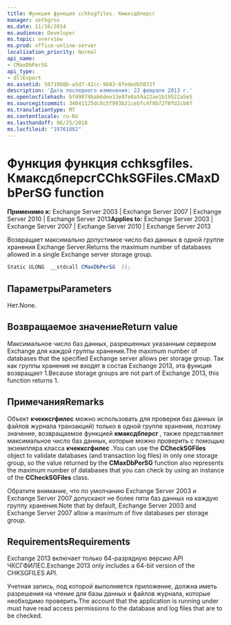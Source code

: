 ```yaml
---
title: Функция функция cchksgfiles. Кмаксдбперсг
manager: sethgros
ms.date: 11/16/2014
ms.audience: Developer
ms.topic: overview
ms.prod: office-online-server
localization_priority: Normal
api_name:
- CMaxDbPerSG
api_type:
- dllExport
ms.assetid: 5871988b-a5d7-42cc-9b83-8fededb5072f
description: 'Дата последнего изменения: 22 февраля 2013 г.'
ms.openlocfilehash: bf09074bab6dee13e97e8a59a22ae1b19522a5e5
ms.sourcegitcommit: 34041125dc8c5f993b21cebfc4f8b72f0fd2cb6f
ms.translationtype: MT
ms.contentlocale: ru-RU
ms.lasthandoff: 06/25/2018
ms.locfileid: "19761882"
---
```

# <a name="cchksgfilescmaxdbpersg-function"></a><span data-ttu-id="ff80e-103">Функция функция cchksgfiles. Кмаксдбперсг</span><span class="sxs-lookup"><span data-stu-id="ff80e-103">CChkSGFiles.CMaxDbPerSG function</span></span>

<span data-ttu-id="ff80e-104">**Применимо к:** Exchange Server 2003 | Exchange Server 2007 | Exchange Server 2010 | Exchange Server 2013</span><span class="sxs-lookup"><span data-stu-id="ff80e-104">**Applies to:** Exchange Server 2003 | Exchange Server 2007 | Exchange Server 2010 | Exchange Server 2013</span></span>
  
<span data-ttu-id="ff80e-105">Возвращает максимально допустимое число баз данных в одной группе хранения Exchange Server.</span><span class="sxs-lookup"><span data-stu-id="ff80e-105">Returns the maximum number of databases allowed in a single Exchange server storage group.</span></span>
  
```cs
Static ULONG  __stdcall CMaxDbPerSG  ();

```

## <a name="parameters"></a><span data-ttu-id="ff80e-106">Параметры</span><span class="sxs-lookup"><span data-stu-id="ff80e-106">Parameters</span></span>

<span data-ttu-id="ff80e-107">Нет.</span><span class="sxs-lookup"><span data-stu-id="ff80e-107">None.</span></span>
  
## <a name="return-value"></a><span data-ttu-id="ff80e-108">Возвращаемое значение</span><span class="sxs-lookup"><span data-stu-id="ff80e-108">Return value</span></span>

<span data-ttu-id="ff80e-109">Максимальное число баз данных, разрешенных указанным сервером Exchange для каждой группы хранения.</span><span class="sxs-lookup"><span data-stu-id="ff80e-109">The maximum number of databases that the specified Exchange server allows per storage group.</span></span> <span data-ttu-id="ff80e-110">Так как группы хранения не входят в состав Exchange 2013, эта функция возвращает 1.</span><span class="sxs-lookup"><span data-stu-id="ff80e-110">Because storage groups are not part of Exchange 2013, this function returns 1.</span></span>
  
## <a name="remarks"></a><span data-ttu-id="ff80e-111">Примечания</span><span class="sxs-lookup"><span data-stu-id="ff80e-111">Remarks</span></span>

<span data-ttu-id="ff80e-112">Объект **кчекксгфилес** можно использовать для проверки баз данных (и файлов журнала транзакций) только в одной группе хранения, поэтому значение, возвращаемое функцией **кмаксдбперсг** , также представляет максимальное число баз данных, которые можно проверить с помощью экземпляра класса **кчекксгфилес** .</span><span class="sxs-lookup"><span data-stu-id="ff80e-112">You can use the **CCheckSGFiles** object to validate databases (and transaction log files) in only one storage group, so the value returned by the **CMaxDbPerSG** function also represents the maximum number of databases that you can check by using an instance of the **CCheckSGFiles** class.</span></span> 
  
<span data-ttu-id="ff80e-113">Обратите внимание, что по умолчанию Exchange Server 2003 и Exchange Server 2007 допускают не более пяти баз данных на каждую группу хранения.</span><span class="sxs-lookup"><span data-stu-id="ff80e-113">Note that by default, Exchange Server 2003 and Exchange Server 2007 allow a maximum of five databases per storage group.</span></span>
  
## <a name="requirements"></a><span data-ttu-id="ff80e-114">Requirements</span><span class="sxs-lookup"><span data-stu-id="ff80e-114">Requirements</span></span>

<span data-ttu-id="ff80e-115">Exchange 2013 включает только 64-разрядную версию API ЧКСГФИЛЕС.</span><span class="sxs-lookup"><span data-stu-id="ff80e-115">Exchange 2013 only includes a 64-bit version of the CHKSGFILES API.</span></span>
  
<span data-ttu-id="ff80e-116">Учетная запись, под которой выполняется приложение, должна иметь разрешения на чтение для базы данных и файлов журнала, которые необходимо проверить.</span><span class="sxs-lookup"><span data-stu-id="ff80e-116">The account that the application is running under must have read access permissions to the database and log files that are to be checked.</span></span>
  


